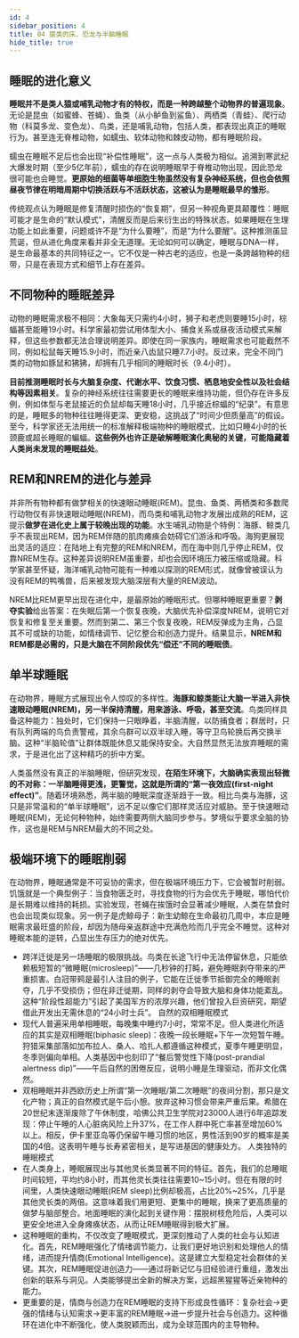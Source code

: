 ```yaml
---
id: 4
sidebar_position: 4
title: 04 猿类的床、恐龙与半脑睡眠
hide_title: true
---
```


## 睡眠的进化意义

**睡眠并不是类人猿或哺乳动物才有的特权，而是一种跨越整个动物界的普遍现象**。无论是昆虫（如蜜蜂、苍蝇）、鱼类（从小鲈鱼到鲨鱼）、两栖类（青蛙）、爬行动物（科莫多龙、变色龙）、鸟类，还是哺乳动物，包括人类，都表现出真正的睡眠行为。甚至连无脊椎动物，如蠕虫、软体动物和棘皮动物，都有睡眠阶段。

蠕虫在睡眠不足后也会出现“补偿性睡眠”，这一点与人类极为相似。追溯到寒武纪大爆发时期（至少5亿年前），蠕虫的存在说明睡眠早于脊椎动物出现，因此恐龙很可能也会睡觉。**更原始的细菌等单细胞生物虽然没有复杂神经系统，但也会依照昼夜节律在明暗周期中切换活跃与不活跃状态，这被认为是睡眠最早的雏形**。

传统观点认为睡眠是修复清醒时损伤的“恢复期”，但另一种视角更具颠覆性：睡眠可能才是生命的“默认模式”，清醒反而是后来衍生出的特殊状态。如果睡眠在生理功能上如此重要，问题或许不是“为什么要睡”，而是“为什么要醒”。这种推测虽显荒诞，但从进化角度来看并非全无道理。无论如何可以确定，睡眠与DNA一样，是生命最基本的共同特征之一。它不仅是一种古老的适应，也是一条跨越物种的纽带，只是在表现方式和细节上存在差异。

## 不同物种的睡眠差异

动物的睡眠需求极不相同：大象每天只需约4小时，狮子和老虎则要睡15小时，棕蝠甚至能睡19小时。科学家最初尝试用体型大小、捕食关系或昼夜活动模式来解释，但这些参数都无法合理说明差异。即使在同一家族内，睡眠需求也可能截然不同，例如松鼠每天睡15.9小时，而近亲八齿鼠只睡7.7小时。反过来，完全不同门类的动物如豚鼠和狒狒，却拥有几乎相同的睡眠时长（9.4小时）。


**目前推测睡眠时长与大脑复杂度、代谢水平、饮食习惯、栖息地安全性以及社会结构等因素相关**。复杂的神经系统往往需要更长的睡眠来维持功能，但仍存在许多反例，例如体型与老鼠接近的负鼠却每天睡18小时，几乎接近棕蝠的“纪录”。有意思的是，睡眠多的物种往往睡得更深、更安稳，这挑战了“时间少但质量高”的假设。至今，科学家还无法用统一的标准解释极端物种的睡眠模式，比如只睡4小时的长颈鹿或超长睡眠的蝙蝠。**这些例外也许正是破解睡眠演化奥秘的关键，可能隐藏着人类尚未发现的睡眠益处**。

## REM和NREM的进化与差异

并非所有物种都有做梦相关的快速眼动睡眠(REM)。昆虫、鱼类、两栖类和多数爬行动物仅有非快速眼动睡眠(NREM)，而鸟类和哺乳动物才发展出成熟的REM，这提示**做梦在进化史上属于较晚出现的功能**。水生哺乳动物是个特例：海豚、鲸类几乎不表现出REM，因为REM伴随的肌肉瘫痪会妨碍它们游泳和呼吸。海狗更展现出灵活的适应：在陆地上有完整的REM和NREM，而在海中则几乎停止REM，仅靠NREM生存。这种差异说明REM虽重要，却也会因环境压力被压缩或隐藏。科学家甚至怀疑，海洋哺乳动物可能有一种难以探测的REM形式，就像曾被误认为没有REM的鸭嘴兽，后来被发现大脑深层有大量的REM波动。

NREM比REM更早出现在进化中，是最原始的睡眠形式。但哪种睡眠更重要？**剥夺实验**给出答案：在失眠后第一个恢复夜晚，大脑优先补偿深度NREM，说明它对恢复和修复至关重要。然而到第二、第三个恢复夜晚，REM反弹成为主角，凸显其不可或缺的功能，如情绪调节、记忆整合和创造力提升。结果显示，**NREM和REM都是必需的，只是大脑在不同阶段优先“偿还”不同的睡眠债**。

## 单半球睡眠

在动物界，睡眠方式展现出令人惊叹的多样性。**海豚和鲸类能让大脑一半进入非快速眼动睡眠(NREM)，另一半保持清醒，用来游泳、呼吸，甚至交流**。鸟类同样具备这种能力：独处时，它们保持一只眼睁着，半脑清醒，以防捕食者；群居时，只有队列两端的鸟负责警戒，其余鸟群可以双半球入睡，等守卫鸟轮换后再交换半脑。这种“半脑轮值”让群体既能休息又能保持安全。大自然显然无法放弃睡眠的需求，于是进化出了这种精巧的折中方案。

人类虽然没有真正的半脑睡眠，但研究发现，**在陌生环境下，大脑确实表现出轻微的不对称：一半脑睡得更浅，更警觉，这就是所谓的“第一夜效应(first-night effect)”**。随着环境熟悉，两半脑的睡眠深度逐渐趋于一致。相比鸟类与海豚，这只是非常温和的“单半球睡眠”，远不足以像它们那样灵活应对威胁。至于快速眼动睡眠(REM)，无论何种物种，始终需要两侧大脑同步参与。梦境似乎要求全脑的协作，这也是REM与NREM最大的不同之处。

## 极端环境下的睡眠削弱

在动物界，睡眠通常是不可妥协的需求，但在极端环境压力下，它会被暂时削弱。饥饿就是一个典型例子：当食物匮乏时，寻找食物的行为会优先于睡眠，哪怕代价是长期难以维持的耗损。实验发现，苍蝇在挨饿时会显著减少睡眠，人类在禁食时也会出现类似现象。另一例子是虎鲸母子：新生幼鲸在生命最初几周中，本应是睡眠需求最旺盛的阶段，却因为随母亲返群途中充满危险而几乎完全不睡觉。这种对睡眠本能的逆转，凸显出生存压力的绝对优先。
- 跨洋迁徙是另一场睡眠的极限挑战。鸟类在长途飞行中无法停留休息，只能依赖极短暂的“微睡眠(microsleep)”——几秒钟的打盹，避免睡眠剥夺带来的严重损害。白冠带鹀是最引人注目的例子，它能在迁徙季节抵御完全的睡眠剥夺，几乎不受损伤；但在非迁徙期，同样的剥夺会导致大脑和身体功能紊乱。这种“阶段性超能力”引起了美国军方的浓厚兴趣，他们曾投入巨资研究，期望借此开发出无需休息的“24小时士兵”。
自然的双相睡眠模式
- 现代人普遍采用单相睡眠，每晚集中睡约7小时，常常不足。但人类进化所适应的其实是双相睡眠(biphasic sleep)：夜晚一段长睡眠+下午一次短暂午睡。狩猎采集部落如加布拉人、桑人、哈扎人都遵循这种模式，夏季午睡更明显，冬季则偏向单相。人类基因中也刻印了“餐后警觉性下降(post-prandial alertness dip)”——午后自然的困倦反应，说明小睡是生理驱动，而非文化偶然。
- 双相睡眠并非西欧历史上所谓“第一次睡眠/第二次睡眠”的夜间分割，那只是文化产物；真正的自然模式是午后小憩。放弃这种习惯会带来严重后果。希腊在20世纪末逐渐废除了午休制度，哈佛公共卫生学院对23000人进行6年追踪发现：停止午睡的人心脏病风险上升37%，在工作人群中死亡率甚至增加60%以上。相反，伊卡里亚岛等仍保留午睡习惯的地区，男性活到90岁的概率是美国的4倍。这表明午睡与长寿紧密相关，是写进基因的健康处方。
人类独特的睡眠模式
- 在人类身上，睡眠展现出与其他灵长类显著不同的特征。首先，我们的总睡眠时间较短，平均约8小时，而其他灵长类往往需要10~15小时。但在有限的时间里，人类快速眼动睡眠(REM sleep)比例却极高，占比20%~25%，几乎是其他灵长类的两倍。这意味着我们用更短、更集中的睡眠，换来了更高质量的做梦与脑部整合。地面睡眠的演化起到关键作用：摆脱树枝危险后，人类可以更安全地进入全身瘫痪状态，从而让REM睡眠得到极大扩展。
- 这种睡眠的重构，不仅改变了睡眠模式，更深刻推动了人类的社会与认知进化。首先，REM睡眠强化了情绪调节能力，让我们更好地识别和处理他人的情绪，进而提升情商(Emotional Intelligence)。这是建立大型稳定社会群体的关键。其次，REM睡眠促进创造力——通过将新记忆与旧经验进行重组，激发出创新的联系与洞见。人类能够提出全新的解决方案，远超黑猩猩等近亲物种的能力。
- 更重要的是，情商与创造力在REM睡眠的支持下形成良性循环：复杂社会→更强的情绪与认知需求→更丰富的REM睡眠→进一步提升社会与创造力。这种循环在进化中不断强化，使人类脱颖而出，成为全球范围内的主导物种。